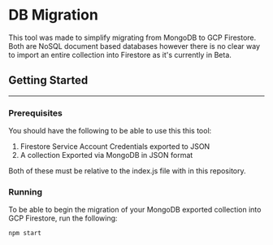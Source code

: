 # DB Migration

This tool was made to simplify migrating from MongoDB to GCP Firestore. Both are NoSQL document based databases however there is no clear way to import an entire collection into Firestore as it's currently in Beta.

## Getting Started

------

### Prerequisites

You should have the following to be able to use this this tool:

1. Firestore Service Account Credentials exported to JSON
2. A collection Exported via MongoDB in JSON format

Both of these must be relative to the index.js file with in this repository.

### Running

To be able to begin the migration of your MongoDB exported collection into GCP Firestore, run the following:

```bash
npm start
```

